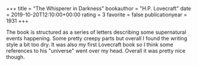 +++
title = "The Whisperer in Darkness"
bookauthor = "H.P. Lovecraft"
date = 2019-10-20T12:10:00+00:00
rating = 3
favorite = false
publicationyear = 1931
+++

The book is structured as a series of letters describing some supernatural events happening. Some pretty creepy parts but overall I found the writing style a bit too dry. It was also my first Lovecraft book so I think some references to his "universe" went over my head. Overall it was pretty nice though.